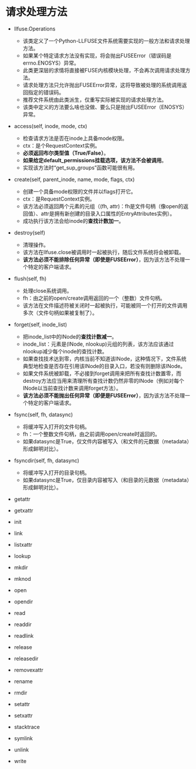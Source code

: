 # 请求处理方法
- llfuse.Operations
  - 该类定义了一个Python-LLFUSE文件系统需要实现的一般方法和请求处理方法。
  - 如果某个特定请求方法没有实现，将会抛出FUSEError（错误码是errno.ENOSYS）异常。
  - 此类更深层的求情将直接被FUSE内核模块处理，不会再次调用请求处理方法。
  - 请求处理方法只允许抛出FUSEError异常，这将导致被处理的系统调用返回指定的错误码。
  - 推荐文件系统由此类派生，仅重写实际被实现的请求处理方法。
  - 该类中定义的方法要么啥也没做、要么只是抛出FUSEError（ENOSYS）异常。

- access(self, inode, mode, ctx)
  - 检查请求方法是否在inode上具备mode权限。
  - ctx：是个RequestContext实例。
  - **必须返回布尔类型值（True/False）**。
  - **如果给定default_permissions挂载选项，该方法不会被调用**。
  - 实现该方法时“get_sup_groups”函数可能很有用。

- create(self, parent_inode, name, mode, flags, ctx)
  - 创建一个具备mode权限的文件并以flags打开它。
  - ctx：是RequestContext实例。
  - 该方法必须返回两个元素的元组（(fh, attr)：fh是文件句柄（像open的返回值）、attr是拥有新创建的目录入口属性的EntryAttributes实例）。
  - 成功执行该方法会给inode的**查找计数加一**。

- destroy(self)
  - 清理操作。
  - 该方法在llfuse.close被调用时一起被执行，随后文件系统将会被卸载。
  - **该方法必须不能排除任何异常（即使是FUSEError）**，因为该方法不处理一个特定的客户端请求。

- flush(self, fh)
  - 处理close系统调用。
  - fh：由之前的open/create调用返回的一个（整数）文件句柄。
  - 该方法在文件描述符被关闭时一起被执行，可能被同一个打开的文件调用多次（文件句柄如果被复制了）。

- forget(self, inode_list)
  - 把inode_list中的INode的**查找计数减一**。
  - inode_list：元素是(INode, nlookup)元组的列表，该方法应该通过nlookup减少每个inode的查找计数。
  - 如果查找技术达到零，内核当前不知道该INode，这种情况下，文件系统典型地检查是否存在引用该INode的目录入口，若没有则删除该INode。
  - 如果文件系统被卸载，不必接到forget调用来把所有查找计数置零，而destroy方法应当用来清理所有查找计数仍然非零的INode（例如对每个INode以当前查找计数来调用forget方法）。
  - **该方法必须不能抛出任何异常（即便是FUSEError）**，因为该方法不处理一个特定的客户端请求。

- fsync(self, fh, datasync)
  - 将缓冲写入打开的文件句柄。
  - fh：一个整数文件句柄，由之前调用open/create时返回的。
  - 如果datasync是True，仅文件内容被写入（和文件的元数据（metadata）形成鲜明对比）。

- fsyncdir(self, fh, datasync)
  - 将缓冲写入打开的目录句柄。
  - 如果datasync是True，仅目录内容被写入（和目录的元数据（metadata）形成鲜明对比）。

- getattr

- getxattr

- init

- link

- listxattr

- lookup

- mkdir

- mknod

- open

- opendir

- read

- readdir

- readlink

- release

- releasedir

- removexattr

- rename

- rmdir

- setattr

- setxattr

- stacktrace

- symlink

- unlink

- write